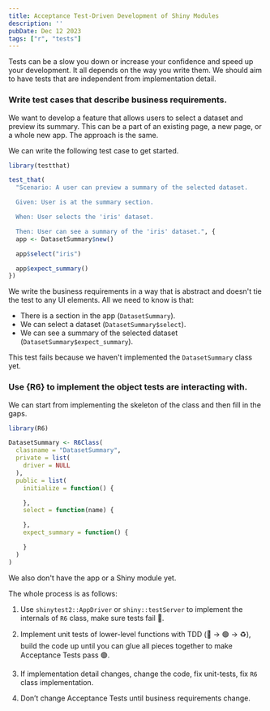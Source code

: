 ```yaml
---
title: Acceptance Test-Driven Development of Shiny Modules
description: ''
pubDate: Dec 12 2023
tags: ["r", "tests"]
---
```


Tests can be a slow you down or increase your confidence and speed up your development. It all depends on the way you write them. We should aim to have tests that are independent from implementation detail.

### Write test cases that describe business requirements.

We want to develop a feature that allows users to select a dataset and preview its summary. This can be a part of an existing page, a new page, or a whole new app. The approach is the same.

We can write the following test case to get started.

```r
library(testthat)

test_that(
  "Scenario: A user can preview a summary of the selected dataset.

  Given: User is at the summary section.

  When: User selects the 'iris' dataset.

  Then: User can see a summary of the 'iris' dataset.", {
  app <- DatasetSummary$new()

  app$select("iris")

  app$expect_summary()
})
```

We write the business requirements in a way that is abstract and doesn't tie the test to any UI elements.
All we need to know is that:
- There is a section in the app (`DatasetSummary`).
- We can select a dataset (`DatasetSummary$select`).
- We can see a summary of the selected dataset (`DatasetSummary$expect_summary`).

This test fails because we haven't implemented the `DatasetSummary` class yet.

### Use {R6} to implement the object tests are interacting with.

We can start from implementing the skeleton of the class and then fill in the gaps.

```r
library(R6)

DatasetSummary <- R6Class(
  classname = "DatasetSummary",
  private = list(
    driver = NULL
  ),
  public = list(
    initialize = function() {

    },
    select = function(name) {

    },
    expect_summary = function() {

    }
  )
)

```

We also don't have the app or a Shiny module yet.

The whole process is as follows:

1. Use `shinytest2::AppDriver` or `shiny::testServer` to implement the internals of `R6` class, make sure tests fail 🔴.

2. Implement unit tests of lower-level functions with TDD (🔴 → 🟢 → ♻️), build the code up until you can glue all pieces together to make Acceptance Tests pass 🟢.

3. If implementation detail changes, change the code, fix unit-tests, fix `R6` class implementation.

4. Don’t change Acceptance Tests until business requirements change.
